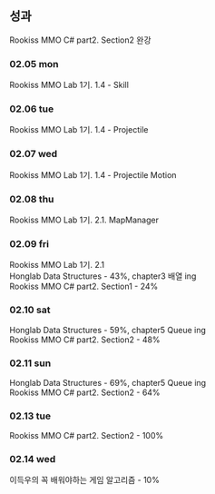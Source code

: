 ## 성과
Rookiss MMO C# part2. Section2 완강<br>

### 02.05 mon
Rookiss MMO Lab 1기. 1.4 - Skill

### 02.06 tue
Rookiss MMO Lab 1기. 1.4 - Projectile

### 02.07 wed
Rookiss MMO Lab 1기. 1.4 - Projectile Motion

### 02.08 thu
Rookiss MMO Lab 1기. 2.1. MapManager

### 02.09 fri
Rookiss MMO Lab 1기. 2.1<br>
Honglab Data Structures - 43%, chapter3 배열 ing<br>
Rookiss MMO C# part2. Section1 - 24%

### 02.10 sat
Honglab Data Structures - 59%, chapter5 Queue ing<br>
Rookiss MMO C# part2. Section2 - 48%

### 02.11 sun
Honglab Data Structures - 69%, chapter5 Queue ing<br>
Rookiss MMO C# part2. Section2 - 64%

### 02.13 tue
Rookiss MMO C# part2. Section2 - 100%

### 02.14 wed
이득우의 꼭 배워야하는 게임 알고리즘 - 10%